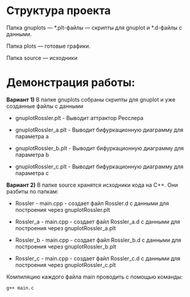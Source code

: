# Структура проекта

Папка gnuplots — *.plt-файлы — скрипты для gnuplot и *.d-файлы с данными.

Папка plots — готовые графики.

Папка source — исходники 

# Демонстрация работы:

**Вариант 1)** В папке gnuplots собраны скрипты для gnuplot и уже созданные файлы с данными

- gnuplotRossler.plt - Выводит аттрактор Ресслера

- gnuplotRossler_a.plt - Выводит бифуркационную диаграмму для параметра a

- gnuplotRossler_b.plt - Выводит бифуркационную диаграмму для параметра b

- gnuplotRossler_c.plt - Выводит бифуркационную диаграмму для параметра c

**Вариант 2)** В папке source хранятся исходники кода на C++. Они разбиты по папкам:

- Rossler - main.cpp - создает файл Rossler.d с данными для построения через gnuplotRossler.plt

- Rossler_a - main.cpp - создает файл Rossler_a.d с данными для построения через gnuplotRossler_a.plt

- Rossler_b - main.cpp - создает файл Rossler_b.d с данными для построения через gnuplotRossler_b.plt

- Rossler_c - main.cpp - создает файл Rossler_c.d с данными для построения через gnuplotRossler_c.plt

Компиляцию каждого файла main проводить с помощью команды:

`g++ main.c`
